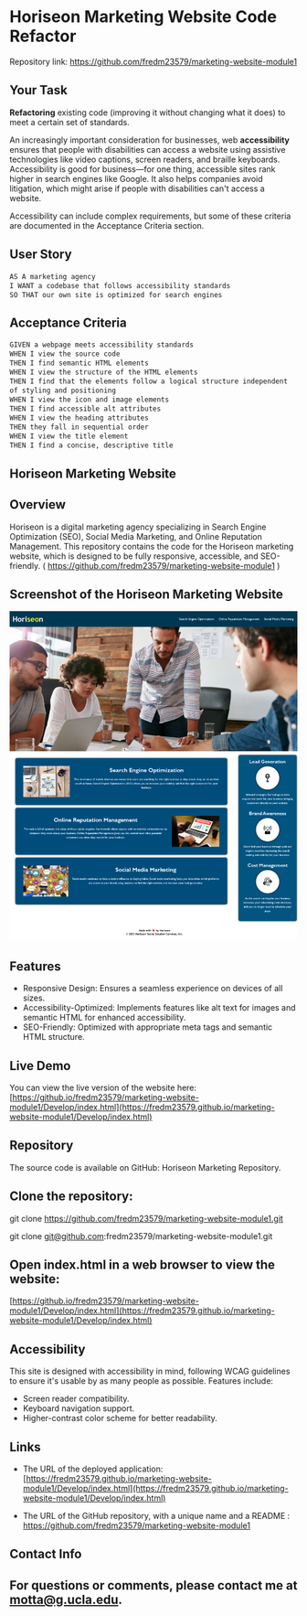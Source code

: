 # Horiseon Marketing Website Code Refactor
   Repository link:
      https://github.com/fredm23579/marketing-website-module1

## Your Task

**Refactoring** existing code (improving it without changing what it does) to meet a certain set of standards.  

An increasingly important consideration for businesses, web **accessibility** ensures that people with disabilities can access a website using assistive technologies like video captions, screen readers, and braille keyboards. Accessibility is good for business&mdash;for one thing, accessible sites rank higher in search engines like Google. It also helps companies avoid litigation, which might arise if people with disabilities can't access a website.

Accessibility can include complex requirements, but some of these criteria are documented in the Acceptance Criteria section.

## User Story

```
AS A marketing agency
I WANT a codebase that follows accessibility standards
SO THAT our own site is optimized for search engines
```

## Acceptance Criteria

```
GIVEN a webpage meets accessibility standards
WHEN I view the source code
THEN I find semantic HTML elements
WHEN I view the structure of the HTML elements
THEN I find that the elements follow a logical structure independent of styling and positioning
WHEN I view the icon and image elements
THEN I find accessible alt attributes
WHEN I view the heading attributes
THEN they fall in sequential order
WHEN I view the title element
THEN I find a concise, descriptive title
```

## Horiseon Marketing Website

## Overview

Horiseon is a digital marketing agency specializing in Search Engine Optimization (SEO), Social Media Marketing, and Online Reputation Management. This repository contains the code for the Horiseon marketing website, which is designed to be fully responsive, accessible, and SEO-friendly.
( https://github.com/fredm23579/marketing-website-module1 )

## Screenshot of the Horiseon Marketing Website
![Alt text](image.png)



## Features

* Responsive Design: Ensures a seamless experience on devices of all sizes.
* Accessibility-Optimized: Implements features like alt text for images and semantic HTML for enhanced accessibility.
* SEO-Friendly: Optimized with appropriate meta tags and semantic HTML structure.

## Live Demo

You can view the live version of the website here: [https://github.io/fredm23579/marketing-website-module1/Develop/index.html](https://fredm23579.github.io/marketing-website-module1/Develop/index.html)

## Repository

The source code is available on GitHub: Horiseon Marketing Repository.

## Clone the repository:

git clone https://github.com/fredm23579/marketing-website-module1.git

git clone git@github.com:fredm23579/marketing-website-module1.git

## Open index.html in a web browser to view the website:

[https://github.io/fredm23579/marketing-website-module1/Develop/index.html](https://fredm23579.github.io/marketing-website-module1/Develop/index.html)

## Accessibility

This site is designed with accessibility in mind, following WCAG guidelines to ensure it's usable by as many people as possible. Features include:

* Screen reader compatibility.
* Keyboard navigation support.
* Higher-contrast color scheme for better readability.

## Links

* The URL of the deployed application: [https://fredm23579.github.io/marketing-website-module1/Develop/index.html](https://fredm23579.github.io/marketing-website-module1/Develop/index.html)

* The URL of the GitHub repository, with a unique name and a README : https://github.com/fredm23579/marketing-website-module1

## Contact Info
For questions or comments, please contact me at motta@g.ucla.edu.
---

